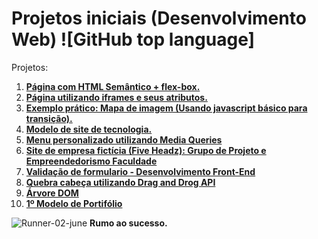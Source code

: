 ﻿# **Projetos iniciais (Desenvolvimento Web)** ![GitHub top language]

Projetos:

1. **[Página com HTML Semântico + flex-box.](https://github.com/rafaelrodrigopa/HTML/tree/master/HTMLSemantico)**
2. **[Página utilizando iframes e seus atributos.](https://github.com/rafaelrodrigopa/HTML/tree/master/Iframe)**
3. **[Exemplo prático: Mapa de imagem (Usando javascript básico para transição).](https://github.com/rafaelrodrigopa/HTML/tree/master/Mapa%20da%20imagem)**
4. **[Modelo de site de tecnologia.](https://github.com/rafaelrodrigopa/HTML/tree/master/Modelo%20de%20site%20de%20tecnologia)**
5. **[Menu personalizado utilizando Media Queries](https://github.com/rafaelrodrigopa/HTML/tree/master/Menu%20personalizado)**
6. **[Site de empresa fictícia (Five Headz): Grupo de Projeto e Empreendedorismo Faculdade](https://github.com/rafaelrodrigopa/HTML/tree/master/Projeto-FiveHeadz)**
7. **[Validação de formulario - Desenvolvimento Front-End](https://github.com/rafaelrodrigopa/HTML/tree/master/ValidacaoFormulario)**
8. **[Quebra cabeça utilizando Drag and Drog API](https://github.com/rafaelrodrigopa/HTML/tree/master/Quebra-cabeca)**
9. **[Árvore DOM ](https://github.com/rafaelrodrigopa/HTML/tree/master/ArvoreDOM)**
10. **[1º Modelo de Portifólio]()**

 ![Runner-02-june](https://user-images.githubusercontent.com/27809524/82710926-70b32600-9c5a-11ea-8946-bc322b06f267.gif) **Rumo ao sucesso.**

